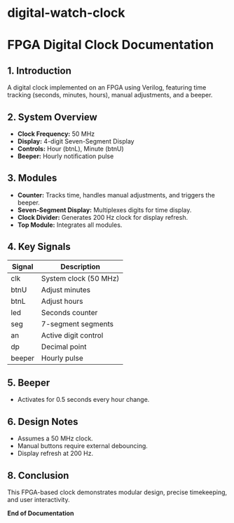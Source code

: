 # digital-watch-clock

# FPGA Digital Clock Documentation

## 1. Introduction
A digital clock implemented on an FPGA using Verilog, featuring time tracking (seconds, minutes, hours), manual adjustments, and a beeper.

## 2. System Overview
- **Clock Frequency:** 50 MHz
- **Display:** 4-digit Seven-Segment Display
- **Controls:** Hour (btnL), Minute (btnU)
- **Beeper:** Hourly notification pulse

## 3. Modules
- **Counter:** Tracks time, handles manual adjustments, and triggers the beeper.
- **Seven-Segment Display:** Multiplexes digits for time display.
- **Clock Divider:** Generates 200 Hz clock for display refresh.
- **Top Module:** Integrates all modules.

## 4. Key Signals
| Signal | Description |
|--------|-------------|
| clk    | System clock (50 MHz) |
| btnU   | Adjust minutes |
| btnL   | Adjust hours |
| led    | Seconds counter |
| seg    | 7-segment segments |
| an     | Active digit control |
| dp     | Decimal point |
| beeper | Hourly pulse |

## 5. Beeper
- Activates for 0.5 seconds every hour change.

## 6. Design Notes
- Assumes a 50 MHz clock.
- Manual buttons require external debouncing.
- Display refresh at 200 Hz.

## 8. Conclusion
This FPGA-based clock demonstrates modular design, precise timekeeping, and user interactivity.

**End of Documentation**

